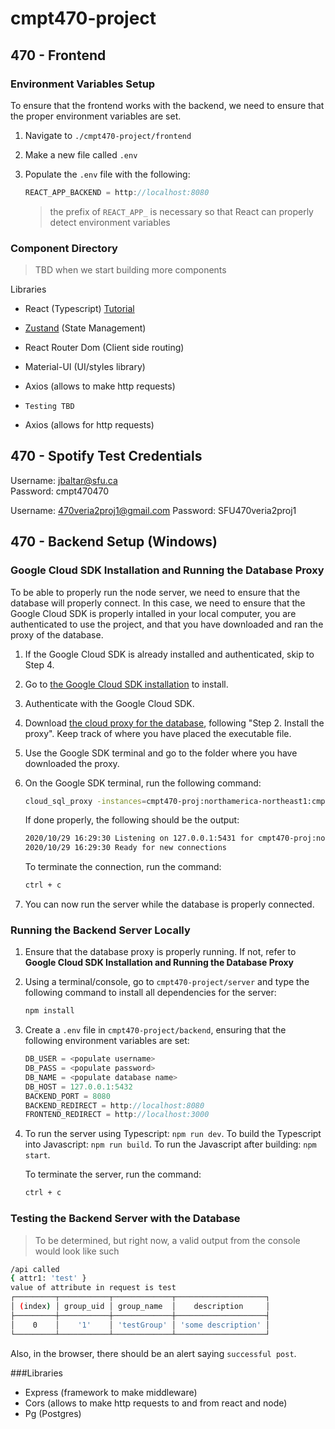 # cmpt470-project

## 470 - Frontend 

### Environment Variables Setup

To ensure that the frontend works with the backend, we need to ensure that the proper environment variables are set.

1. Navigate to `./cmpt470-project/frontend`
2. Make a new file called `.env`
3. Populate the `.env` file with the following:

    ```javascript
    REACT_APP_BACKEND = http://localhost:8080
    ```
    > the prefix of `REACT_APP_` is necessary so that React can properly detect environment variables

### Component Directory
> TBD when we start building more components

Libraries
- React (Typescript) [Tutorial](https://www.youtube.com/watch?v=Z5iWr6Srsj8)
- [Zustand](https://github.com/pmndrs/zustand) (State Management) 
- React Router Dom (Client side routing)
- Material-UI (UI/styles library)
- Axios (allows to make http requests)
- `Testing TBD`

- Axios (allows for http requests)

## 470 - Spotify Test Credentials 
Username: jbaltar@sfu.ca  
Password: cmpt470470  

Username: 470veria2proj1@gmail.com
Password: SFU470veria2proj1 


## 470 - Backend Setup (Windows)

### Google Cloud SDK Installation and Running the Database Proxy

To be able to properly run the node server, we need to ensure that the database will properly connect. In this case, we need to ensure that the Google Cloud SDK is properly intalled in your local computer, you are authenticated to use the project, and that you have downloaded and ran the proxy of the database.

1. If the Google Cloud SDK is already installed and authenticated, skip to Step 4.
2. Go to [the Google Cloud SDK installation](https://cloud.google.com/sdk/docs/install) to install. 
3. Authenticate with the Google Cloud SDK.
4. Download [the cloud proxy for the database](https://cloud.google.com/sql/docs/postgres/connect-admin-proxy), following "Step 2. Install the proxy". Keep track of where you have placed the executable file.
5. Use the Google SDK terminal and go to the folder where you have downloaded the proxy. 
6. On the Google SDK terminal, run the following command:
    ```bash
    cloud_sql_proxy -instances=cmpt470-proj:northamerica-northeast1:cmpt470db=tcp:5431
    ```
    If done properly, the following should be the output:
    ```bash
    2020/10/29 16:29:30 Listening on 127.0.0.1:5431 for cmpt470-proj:northamerica-northeast1:cmpt470db
    2020/10/29 16:29:30 Ready for new connections
    ```

    To terminate the connection, run the command: 
    ```bash
    ctrl + c
    ```
7. You can now run the server while the database is properly connected.

### Running the Backend Server Locally

1. Ensure that the database proxy is properly running. If not, refer to **Google Cloud SDK Installation and Running the Database Proxy**
2. Using a terminal/console, go to `cmpt470-project/server` and type the following command to install all dependencies for the server:
    ```bash
    npm install
    ```
3. Create a `.env` file in `cmpt470-project/backend`, ensuring that the following environment variables are set:

    ```javascript
    DB_USER = <populate username>
    DB_PASS = <populate password>
    DB_NAME = <populate database name>
    DB_HOST = 127.0.0.1:5432
    BACKEND_PORT = 8080
    BACKEND_REDIRECT = http://localhost:8080
    FRONTEND_REDIRECT = http://localhost:3000
    ```
3. To run the server using Typescript: `npm run dev`. To build the Typescript into Javascript: `npm run build`. To run the Javascript after building: `npm start`.

    To terminate the server, run the command:
    ```bash
    ctrl + c
    ```

### Testing the Backend Server with the Database

> To be determined, but right now, a valid output from the console would look like such

```bash
/api called
{ attr1: 'test' }
value of attribute in request is test
┌─────────┬───────────┬─────────────┬────────────────────┐
│ (index) │ group_uid │ group_name  │    description     │
├─────────┼───────────┼─────────────┼────────────────────┤
│    0    │    '1'    │ 'testGroup' │ 'some description' │
└─────────┴───────────┴─────────────┴────────────────────┘
```

Also, in the browser, there should be an alert saying `successful post`.

###Libraries


- Express (framework to make middleware)
- Cors (allows to make http requests to and from react and node)
- Pg (Postgres)
